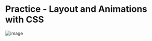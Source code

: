 # Practice - Layout and Animations with CSS
![image](https://user-images.githubusercontent.com/67802793/204378195-d78df3d0-df1b-4a34-aecb-4db3246cbdaa.png)
